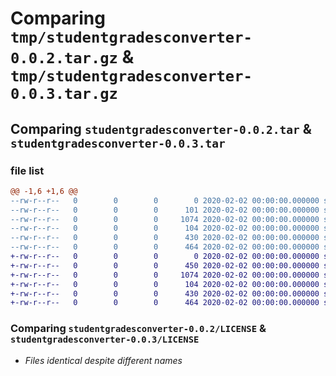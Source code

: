 # Comparing `tmp/studentgradesconverter-0.0.2.tar.gz` & `tmp/studentgradesconverter-0.0.3.tar.gz`

## Comparing `studentgradesconverter-0.0.2.tar` & `studentgradesconverter-0.0.3.tar`

### file list

```diff
@@ -1,6 +1,6 @@
--rw-r--r--   0        0        0        0 2020-02-02 00:00:00.000000 studentgradesconverter-0.0.2/studentgradesconverter/__init__.py
--rw-r--r--   0        0        0      101 2020-02-02 00:00:00.000000 studentgradesconverter-0.0.2/studentgradesconverter/converter.py
--rw-r--r--   0        0        0     1074 2020-02-02 00:00:00.000000 studentgradesconverter-0.0.2/LICENSE
--rw-r--r--   0        0        0      104 2020-02-02 00:00:00.000000 studentgradesconverter-0.0.2/README.md
--rw-r--r--   0        0        0      430 2020-02-02 00:00:00.000000 studentgradesconverter-0.0.2/pyproject.toml
--rw-r--r--   0        0        0      464 2020-02-02 00:00:00.000000 studentgradesconverter-0.0.2/PKG-INFO
+-rw-r--r--   0        0        0        0 2020-02-02 00:00:00.000000 studentgradesconverter-0.0.3/studentgradesconverter/__init__.py
+-rw-r--r--   0        0        0      450 2020-02-02 00:00:00.000000 studentgradesconverter-0.0.3/studentgradesconverter/converter.py
+-rw-r--r--   0        0        0     1074 2020-02-02 00:00:00.000000 studentgradesconverter-0.0.3/LICENSE
+-rw-r--r--   0        0        0      104 2020-02-02 00:00:00.000000 studentgradesconverter-0.0.3/README.md
+-rw-r--r--   0        0        0      430 2020-02-02 00:00:00.000000 studentgradesconverter-0.0.3/pyproject.toml
+-rw-r--r--   0        0        0      464 2020-02-02 00:00:00.000000 studentgradesconverter-0.0.3/PKG-INFO
```

### Comparing `studentgradesconverter-0.0.2/LICENSE` & `studentgradesconverter-0.0.3/LICENSE`

 * *Files identical despite different names*

